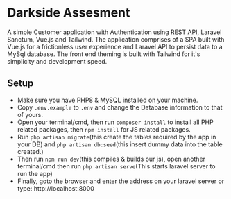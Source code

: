 # Darkside Assesment

A simple Customer application with Authentication using REST API, Laravel Sanctum, Vue.js and Tailwind. 
The application comprises of a SPA built with Vue.js for a frictionless user experience and Laravel API to persist data to a MySql database.
The front end theming is built with Tailwind for it's simplicity and development speed.

## Setup 
- Make sure you have PHP8 & MySQL installed on your machine.
- Copy `.env.example` to `.env` and change the Database information to that of yours.
- Open your terminal/cmd, then run `composer install` to install all PHP related packages, then `npm install` for JS related packages.
- Run `php artisan migrate`(this create the tables required by the app in your DB) and `php artisan db:seed`(this insert dummy data into the table created.)
- Then run `npm run dev`(this compiles & builds our js), open another terminal/cmd then run `php artisan serve`(This starts laravel server to run the app)
- Finally, goto the browser and enter the address on your laravel server or type: http://localhost:8000
